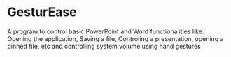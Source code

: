 # GesturEase
A program to control basic PowerPoint and Word functionalities like: Opening the application, Saving a file, Controling a presentation, opening a pinned file, etc and controlling system volume using hand gestures 

